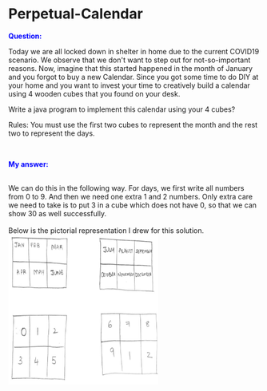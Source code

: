 # Perpetual-Calendar
<b> <p style="color:blue"> Question: </p> </b> 
Today we are all locked down in shelter in home due to the current COVID19 scenario. We observe that we don't want to step out for not-so-important reasons. 
Now, imagine that this started happened in the month of January and you forgot to buy a new Calendar. Since you got some time to do DIY at your home and you want to invest your time to creatively build a calendar using 4 wooden cubes that you found on your desk. 

Write a java program to implement this calendar using your 4 cubes?

Rules: You must use the first two cubes to represent the month and the rest two to represent the days. <br/>

<br/> 
<b> <p style="color:blue"> My answer: </p> </b> <br>
We can do this in the following way. For days, we first write all numbers from 0 to 9. And then we need one extra 1 and 2 numbers.
Only extra care we need to take is to put 3 in a cube which does not have 0, so that we can show 30 as well successfully.
<br> <br>
Below is the pictorial representation I drew for this solution. <br>
<img src="images/PerpetualCalendar.png" style="width:300px; height:300px;"></img>

